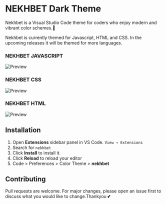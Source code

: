 # NEKHBET Dark Theme

Nekhbet is a Visual Studio Code theme for coders who enjoy modern and vibrant color schemes.💜

Nekhbet is currently themed for Javascript, HTML and CSS. In the upcoming releases it will be themed for more languages.

### NEKHBET JAVASCRIPT
![Preview](https://github.com/inamdarminaz/nekhbet/blob/master/images/NekhbetCSS.png)

### NEKHBET CSS
![Preview](https://github.com/inamdarminaz/nekhbet/blob/master/images/NekhbetCSS.png?raw=true)

### NEKHBET HTML
![Preview](https://github.com/inamdarminaz/nekhbet/blob/master/images/NekhbetHTML.png)

## Installation
1. Open **Extensions** sidebar panel in VS Code. `View → Extensions`
2. Search for `nekhbet`
3. Click **Install** to install it.
4. Click **Reload** to reload  your editor
5. Code > Preferences > Color Theme > **nekhbet**

## Contributing
Pull requests are welcome. For major changes, please open an issue first to discuss what you would like to change.Thankyou 💕

